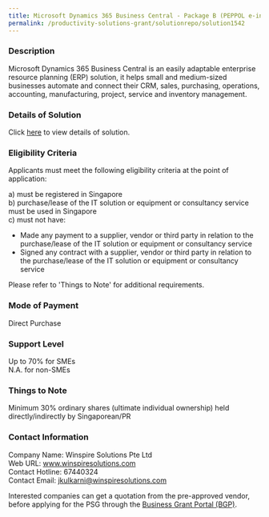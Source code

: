 ```yaml
---
title: Microsoft Dynamics 365 Business Central - Package B (PEPPOL e-invoicing-15 Perpetual Licences)
permalink: /productivity-solutions-grant/solutionrepo/solution1542
---
```


### Description

Microsoft Dynamics 365 Business Central is an easily adaptable enterprise resource planning (ERP) solution, it helps small and medium-sized businesses automate and connect their CRM, sales, purchasing, operations, accounting, manufacturing, project, service and inventory management.

### Details of Solution

Click <a href='https://www.gobusiness.gov.sg/images/psg/Desensitised_Winspire_ERP_Annex 3_CR wef_26_August_2021_Part_2.pdf' target='_blank' rel='noopener'>here</a> to view details of solution.

### Eligibility Criteria

Applicants must meet the following eligibility criteria at the point of application:

a) must be registered in Singapore <br>
b) purchase/lease of the IT solution or equipment or consultancy service must be used in Singapore <br>
c) must not have:
- Made any payment to a supplier, vendor or third party in relation to the purchase/lease of the IT solution or equipment or consultancy service
- Signed any contract with a supplier, vendor or third party in relation to the purchase/lease of the IT solution or equipment or consultancy service

Please refer to 'Things to Note' for additional requirements.

### Mode of Payment
Direct Purchase

### Support Level
Up to 70% for SMEs <br>
N.A. for non-SMEs

### Things to Note
 Minimum 30% ordinary shares (ultimate individual ownership) held directly/indirectly by Singaporean/PR

### Contact Information
Company Name: Winspire Solutions Pte Ltd<br>Web URL: www.winspiresolutions.com<br>Contact Hotline: 67440324<br>Contact Email: jkulkarni@winspiresolutions.com

Interested companies can get a quotation from the pre-approved vendor, before applying for the PSG through the <a target='_blank' rel='noopener' href='https://www.businessgrants.gov.sg/'>Business Grant Portal (BGP)</a>.
